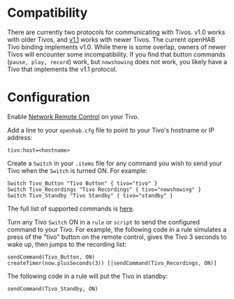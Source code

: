 # Compatibility

There are currently two protocols for communicating with Tivos. v1.0 works with older Tivos, and [v1.1](http://www.tivo.com/assets/images/abouttivo/resources/downloads/brochures/TiVo_TCP_Network_Remote_Control_Protocol.pdf) works with newer Tivos. The current openHAB Tivo binding implements v1.0. While there is some overlap, owners of newer Tivos will encounter some incompatibility. If you find that button commands (`pause, play, record`) work, but `nowshowing` does not work, you likely have a Tivo that implements the v1.1 protocol.

# Configuration

Enable [Network Remote Control](http://support.tivo.com/app/answers/detail/a_id/391) on your Tivo.

Add a line to your `openhab.cfg` file to point to your Tivo's hostname or IP address:

`tivo:host=<hostname>`

Create a `Switch` in your `.items` file for any command you wish to send your Tivo when the `Switch` is turned ON. For example:


    Switch Tivo_Button "Tivo Button" { tivo="tivo" }
    Switch Tivo_Recordings "Tivo Recordings" { tivo="nowshowing" }
    Switch Tivo_Standby "Tivo Standby" { tivo="standby" }

The full list of supported commands is [here](https://bitbucket.org/JonathanGiles/jtivo/src/9bb8a78424a7c8a461b0082c3d2dd6db31bf2454/src/net/jonathangiles/tivo/TivoCommand.java?at=default).

Turn any Tivo `Switch` ON in a `rule` or `script` to send the configured command to your Tivo. For example, the following code in a rule simulates a press of the "tivo" button on the remote control, gives the Tivo 3 seconds to wake up, then jumps to the recording list:

    sendCommand(Tivo_Button, ON)
    createTimer(now.plusSeconds(3)) [|sendCommand(Tivo_Recordings, ON)]

The following code in a rule will put the Tivo in standby:

    sendCommand(Tivo_Standby, ON)